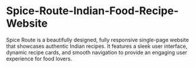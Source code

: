 # Spice-Route-Indian-Food-Recipe-Website
Spice Route is a beautifully designed, fully responsive single-page website that showcases authentic Indian recipes. It features a sleek user interface, dynamic recipe cards, and smooth navigation to provide an engaging user experience for food lovers.
